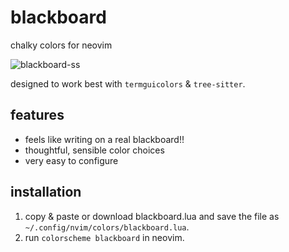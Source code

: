 # blackboard

chalky colors for neovim

![blackboard-ss](https://github.com/user-attachments/assets/7a954661-acb5-452e-aa7b-31204726f3bd)

designed to work best with `termguicolors` & `tree-sitter`.

## features
- feels like writing on a real blackboard!!
- thoughtful, sensible color choices
- very easy to configure

## installation
1. copy & paste or download blackboard.lua and save the file as `~/.config/nvim/colors/blackboard.lua`.
2. run `colorscheme blackboard` in neovim.

